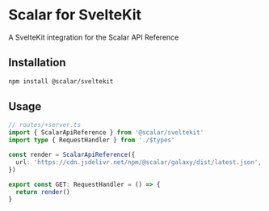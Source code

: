 # Scalar for SvelteKit

A SvelteKit integration for the Scalar API Reference

## Installation

```bash
npm install @scalar/sveltekit
```

## Usage

```ts
// routes/+server.ts
import { ScalarApiReference } from '@scalar/sveltekit'
import type { RequestHandler } from './$types'

const render = ScalarApiReference({
  url: 'https://cdn.jsdelivr.net/npm/@scalar/galaxy/dist/latest.json',
})

export const GET: RequestHandler = () => {
  return render()
}
```
